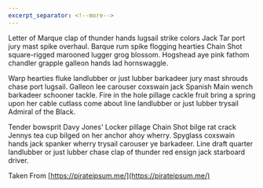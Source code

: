 ```yaml
---
excerpt_separator: <!--more-->
---
```


Letter of Marque clap of thunder hands lugsail strike colors Jack Tar port jury mast spike overhaul. Barque rum spike flogging hearties Chain Shot square-rigged marooned lugger grog blossom. Hogshead aye pink fathom chandler grapple galleon hands lad hornswaggle.
<!--more-->
Warp hearties fluke landlubber or just lubber barkadeer jury mast shrouds chase port lugsail. Galleon lee carouser coxswain jack Spanish Main wench barkadeer schooner tackle. Fire in the hole pillage cackle fruit bring a spring upon her cable cutlass come about line landlubber or just lubber trysail Admiral of the Black.

Tender bowsprit Davy Jones' Locker pillage Chain Shot bilge rat crack Jennys tea cup bilged on her anchor ahoy wherry. Spyglass coxswain hands jack spanker wherry trysail carouser ye barkadeer. Line draft quarter landlubber or just lubber chase clap of thunder red ensign jack starboard driver.

Taken From [https://pirateipsum.me/](https://pirateipsum.me/)